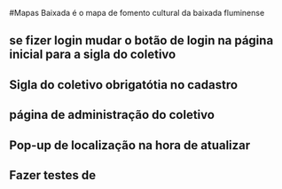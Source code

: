 #Mapas Baixada é o mapa de fomento cultural da baixada fluminense


## se fizer login mudar o botão de login na página inicial para a sigla do coletivo
## Sigla do coletivo obrigatótia no cadastro
## página de administração do coletivo
## Pop-up de localização na hora de atualizar
## Fazer testes de 